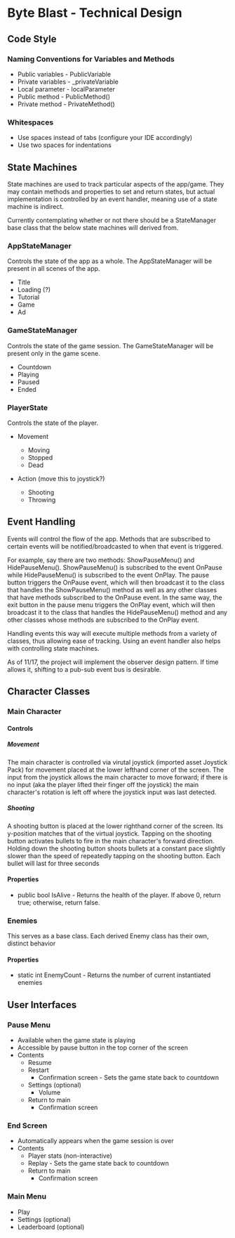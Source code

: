 # Byte Blast - Technical Design

## Code Style

### Naming Conventions for Variables and Methods

* Public variables - PublicVariable
* Private variables - _privateVariable
* Local parameter - localParameter
* Public method - PublicMethod()
* Private method - PrivateMethod()

### Whitespaces

* Use spaces instead of tabs (configure your IDE accordingly)
* Use two spaces for indentations

## State Machines

State machines are used to track particular aspects of the app/game. They may contain methods and properties to set and return states, but actual implementation is controlled by an event handler, meaning use of a state machine is indirect.

Currently contemplating whether or not there should be a StateManager base class that the below state machines will derived from.

### AppStateManager

Controls the state of the app as a whole. The AppStateManager will be present in all scenes of the app.

* Title
* Loading (?)
* Tutorial
* Game
* Ad

### GameStateManager

Controls the state of the game session. The GameStateManager will be present only in the game scene.

* Countdown
* Playing
* Paused
* Ended

### PlayerState

Controls the state of the player. 

* Movement
  * Moving
  * Stopped
  * Dead

* Action (move this to joystick?)
  * Shooting
  * Throwing

## Event Handling

Events will control the flow of the app. Methods that are subscribed to certain events will be notified/broadcasted to when that event is triggered.

For example, say there are two methods: ShowPauseMenu() and HidePauseMenu(). ShowPauseMenu() is subscribed to the event OnPause while HidePauseMenu() is subscribed to the event OnPlay. The pause button triggers the OnPause event, which will then broadcast it to the class that handles the ShowPauseMenu() method as well as any other classes that have methods subscribed to the OnPause event. In the same way, the exit button in the pause menu triggers the OnPlay event, which will then broadcast it to the class that handles the HidePauseMenu() method and any other classes whose methods are subscribed to the OnPlay event.

Handling events this way will execute multiple methods from a variety of classes, thus allowing ease of tracking. Using an event handler also helps with controlling state machines.

As of 11/17, the project will implement the observer design pattern. If time allows it, shifting to a pub-sub event bus is desirable.

## Character Classes

### Main Character

#### Controls

##### Movement

The main character is controlled via virutal joystick (imported asset Joystick Pack) for movement placed at the lower lefthand corner of the screen. The input from the joystick allows the main character to move forward; if there is no input (aka the player lifted their finger off the joystick) the main character's rotation is left off where the joystick input was last detected.

##### Shooting

A shooting button is placed at the lower righthand corner of the screen. Its y-position matches that of the virtual joystick. Tapping on the shooting button activates bullets to fire in the main character's forward direction. Holding down the shooting button shoots bullets at a constant pace slightly slower than the speed of repeatedly tapping on the shooting button. Each bullet will last for three seconds

#### Properties

  * public bool IsAlive - Returns the health of the player. If above 0, return true; otherwise, return false.

### Enemies

This serves as a base class. Each derived Enemy class has their own, distinct behavior

#### Properties

  * static int EnemyCount - Returns the number of current instantiated enemies

## User Interfaces

### Pause Menu

* Available when the game state is playing
* Accessible by pause button in the top corner of the screen
* Contents
  * Resume
  * Restart
    * Confirmation screen - Sets the game state back to countdown
  * Settings (optional)
    * Volume
  * Return to main
    * Confirmation screen

### End Screen

* Automatically appears when the game session is over
* Contents
  * Player stats (non-interactive)
  * Replay - Sets the game state back to countdown
  * Return to main
    * Confirmation screen

### Main Menu

* Play
* Settings (optional)
* Leaderboard (optional)